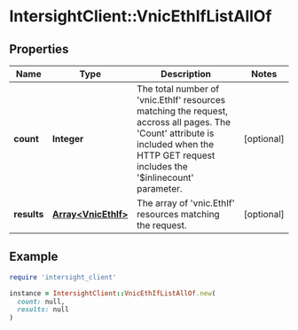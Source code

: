# IntersightClient::VnicEthIfListAllOf

## Properties

| Name | Type | Description | Notes |
| ---- | ---- | ----------- | ----- |
| **count** | **Integer** | The total number of &#39;vnic.EthIf&#39; resources matching the request, accross all pages. The &#39;Count&#39; attribute is included when the HTTP GET request includes the &#39;$inlinecount&#39; parameter. | [optional] |
| **results** | [**Array&lt;VnicEthIf&gt;**](VnicEthIf.md) | The array of &#39;vnic.EthIf&#39; resources matching the request. | [optional] |

## Example

```ruby
require 'intersight_client'

instance = IntersightClient::VnicEthIfListAllOf.new(
  count: null,
  results: null
)
```

